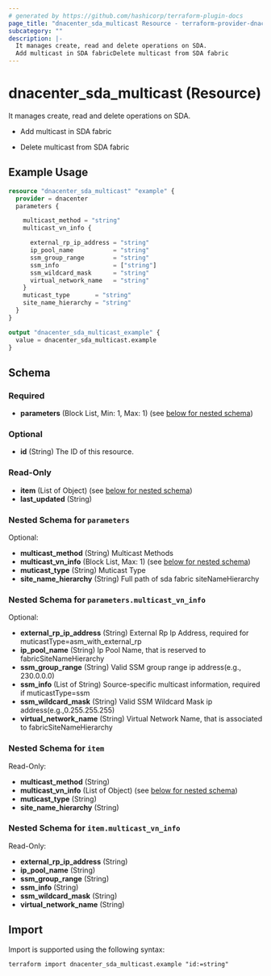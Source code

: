 ```yaml
---
# generated by https://github.com/hashicorp/terraform-plugin-docs
page_title: "dnacenter_sda_multicast Resource - terraform-provider-dnacenter"
subcategory: ""
description: |-
  It manages create, read and delete operations on SDA.
  Add multicast in SDA fabricDelete multicast from SDA fabric
---
```


# dnacenter_sda_multicast (Resource)

It manages create, read and delete operations on SDA.

- Add multicast in SDA fabric

- Delete multicast from SDA fabric

## Example Usage

```terraform
resource "dnacenter_sda_multicast" "example" {
  provider = dnacenter
  parameters {

    multicast_method = "string"
    multicast_vn_info {

      external_rp_ip_address = "string"
      ip_pool_name           = "string"
      ssm_group_range        = "string"
      ssm_info               = ["string"]
      ssm_wildcard_mask      = "string"
      virtual_network_name   = "string"
    }
    muticast_type       = "string"
    site_name_hierarchy = "string"
  }
}

output "dnacenter_sda_multicast_example" {
  value = dnacenter_sda_multicast.example
}
```

<!-- schema generated by tfplugindocs -->
## Schema

### Required

- **parameters** (Block List, Min: 1, Max: 1) (see [below for nested schema](#nestedblock--parameters))

### Optional

- **id** (String) The ID of this resource.

### Read-Only

- **item** (List of Object) (see [below for nested schema](#nestedatt--item))
- **last_updated** (String)

<a id="nestedblock--parameters"></a>
### Nested Schema for `parameters`

Optional:

- **multicast_method** (String) Multicast Methods
- **multicast_vn_info** (Block List, Max: 1) (see [below for nested schema](#nestedblock--parameters--multicast_vn_info))
- **muticast_type** (String) Muticast Type
- **site_name_hierarchy** (String) Full path of sda fabric siteNameHierarchy

<a id="nestedblock--parameters--multicast_vn_info"></a>
### Nested Schema for `parameters.multicast_vn_info`

Optional:

- **external_rp_ip_address** (String) External Rp Ip Address, required for muticastType=asm_with_external_rp
- **ip_pool_name** (String) Ip Pool Name, that is reserved to fabricSiteNameHierarchy
- **ssm_group_range** (String) Valid SSM group range ip address(e.g., 230.0.0.0)
- **ssm_info** (List of String) Source-specific multicast information, required if muticastType=ssm
- **ssm_wildcard_mask** (String) Valid SSM Wildcard Mask ip address(e.g.,0.255.255.255)
- **virtual_network_name** (String) Virtual Network Name, that is associated to fabricSiteNameHierarchy



<a id="nestedatt--item"></a>
### Nested Schema for `item`

Read-Only:

- **multicast_method** (String)
- **multicast_vn_info** (List of Object) (see [below for nested schema](#nestedobjatt--item--multicast_vn_info))
- **muticast_type** (String)
- **site_name_hierarchy** (String)

<a id="nestedobjatt--item--multicast_vn_info"></a>
### Nested Schema for `item.multicast_vn_info`

Read-Only:

- **external_rp_ip_address** (String)
- **ip_pool_name** (String)
- **ssm_group_range** (String)
- **ssm_info** (String)
- **ssm_wildcard_mask** (String)
- **virtual_network_name** (String)

## Import

Import is supported using the following syntax:

```shell
terraform import dnacenter_sda_multicast.example "id:=string"
```

